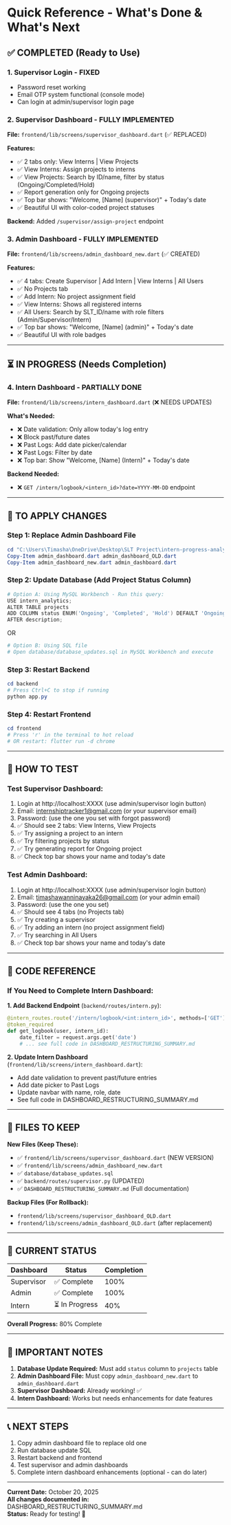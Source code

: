 # Quick Reference - What's Done & What's Next

## ✅ COMPLETED (Ready to Use)

### 1. **Supervisor Login** - FIXED
- Password reset working
- Email OTP system functional (console mode)
- Can login at admin/supervisor login page

### 2. **Supervisor Dashboard** - FULLY IMPLEMENTED
**File:** `frontend/lib/screens/supervisor_dashboard.dart` (✅ REPLACED)

**Features:**
- ✅ 2 tabs only: View Interns | View Projects
- ✅ View Interns: Assign projects to interns
- ✅ View Projects: Search by ID/name, filter by status (Ongoing/Completed/Hold)
- ✅ Report generation only for Ongoing projects
- ✅ Top bar shows: "Welcome, [Name] (supervisor)" + Today's date
- ✅ Beautiful UI with color-coded project statuses

**Backend:** Added `/supervisor/assign-project` endpoint

### 3. **Admin Dashboard** - FULLY IMPLEMENTED  
**File:** `frontend/lib/screens/admin_dashboard_new.dart` (✅ CREATED)

**Features:**
- ✅ 4 tabs: Create Supervisor | Add Intern | View Interns | All Users
- ✅ No Projects tab
- ✅ Add Intern: No project assignment field
- ✅ View Interns: Shows all registered interns
- ✅ All Users: Search by SLT_ID/name with role filters (Admin/Supervisor/Intern)
- ✅ Top bar shows: "Welcome, [Name] (admin)" + Today's date
- ✅ Beautiful UI with role badges

---

## ⏳ IN PROGRESS (Needs Completion)

### 4. **Intern Dashboard** - PARTIALLY DONE
**File:** `frontend/lib/screens/intern_dashboard.dart` (❌ NEEDS UPDATES)

**What's Needed:**
- ❌ Date validation: Only allow today's log entry
- ❌ Block past/future dates
- ❌ Past Logs: Add date picker/calendar
- ❌ Past Logs: Filter by date
- ❌ Top bar: Show "Welcome, [Name] (Intern)" + Today's date

**Backend Needed:**
- ❌ `GET /intern/logbook/<intern_id>?date=YYYY-MM-DD` endpoint

---

## 🔧 TO APPLY CHANGES

### Step 1: Replace Admin Dashboard File
```powershell
cd "C:\Users\Timasha\OneDrive\Desktop\SLT Project\intern-progress-analyzer\frontend\lib\screens"
Copy-Item admin_dashboard.dart admin_dashboard_OLD.dart
Copy-Item admin_dashboard_new.dart admin_dashboard.dart
```

### Step 2: Update Database (Add Project Status Column)
```powershell
# Option A: Using MySQL Workbench - Run this query:
USE intern_analytics;
ALTER TABLE projects 
ADD COLUMN status ENUM('Ongoing', 'Completed', 'Hold') DEFAULT 'Ongoing' 
AFTER description;
```

OR

```powershell
# Option B: Using SQL file
# Open database/database_updates.sql in MySQL Workbench and execute
```

### Step 3: Restart Backend
```powershell
cd backend
# Press Ctrl+C to stop if running
python app.py
```

### Step 4: Restart Frontend
```powershell
cd frontend
# Press 'r' in the terminal to hot reload
# OR restart: flutter run -d chrome
```

---

## 🧪 HOW TO TEST

### Test Supervisor Dashboard:
1. Login at http://localhost:XXXX (use admin/supervisor login button)
2. Email: internshiptracker1@gmail.com (or your supervisor email)
3. Password: (use the one you set with forgot password)
4. ✅ Should see 2 tabs: View Interns, View Projects
5. ✅ Try assigning a project to an intern
6. ✅ Try filtering projects by status
7. ✅ Try generating report for Ongoing project
8. ✅ Check top bar shows your name and today's date

### Test Admin Dashboard:
1. Login at http://localhost:XXXX (use admin/supervisor login button)
2. Email: timashawanninayaka26@gmail.com (or your admin email)
3. Password: (use the one you set)
4. ✅ Should see 4 tabs (no Projects tab)
5. ✅ Try creating a supervisor
6. ✅ Try adding an intern (no project assignment field)
7. ✅ Try searching in All Users
8. ✅ Check top bar shows your name and today's date

---

## 📝 CODE REFERENCE

### If You Need to Complete Intern Dashboard:

**1. Add Backend Endpoint** (`backend/routes/intern.py`):
```python
@intern_routes.route('/intern/logbook/<int:intern_id>', methods=['GET'])
@token_required
def get_logbook(user, intern_id):
    date_filter = request.args.get('date')
    # ... see full code in DASHBOARD_RESTRUCTURING_SUMMARY.md
```

**2. Update Intern Dashboard** (`frontend/lib/screens/intern_dashboard.dart`):
- Add date validation to prevent past/future entries
- Add date picker to Past Logs
- Update navbar with name, role, date
- See full code in DASHBOARD_RESTRUCTURING_SUMMARY.md

---

## 📂 FILES TO KEEP

**New Files (Keep These):**
- ✅ `frontend/lib/screens/supervisor_dashboard.dart` (NEW VERSION)
- ✅ `frontend/lib/screens/admin_dashboard_new.dart`
- ✅ `database/database_updates.sql`
- ✅ `backend/routes/supervisor.py` (UPDATED)
- ✅ `DASHBOARD_RESTRUCTURING_SUMMARY.md` (Full documentation)

**Backup Files (For Rollback):**
- `frontend/lib/screens/supervisor_dashboard_OLD.dart`
- `frontend/lib/screens/admin_dashboard_OLD.dart` (after replacement)

---

## 🎯 CURRENT STATUS

| Dashboard | Status | Completion |
|-----------|--------|------------|
| Supervisor | ✅ Complete | 100% |
| Admin | ✅ Complete | 100% |
| Intern | ⏳ In Progress | 40% |

**Overall Progress:** 80% Complete

---

## 🚨 IMPORTANT NOTES

1. **Database Update Required:** Must add `status` column to `projects` table
2. **Admin Dashboard File:** Must copy `admin_dashboard_new.dart` to `admin_dashboard.dart`
3. **Supervisor Dashboard:** Already working! ✅
4. **Intern Dashboard:** Works but needs enhancements for date features

---

## 📞 NEXT STEPS

1. Copy admin dashboard file to replace old one
2. Run database update SQL
3. Restart backend and frontend
4. Test supervisor and admin dashboards
5. Complete intern dashboard enhancements (optional - can do later)

---

**Current Date:** October 20, 2025  
**All changes documented in:** DASHBOARD_RESTRUCTURING_SUMMARY.md  
**Status:** Ready for testing! 🚀
